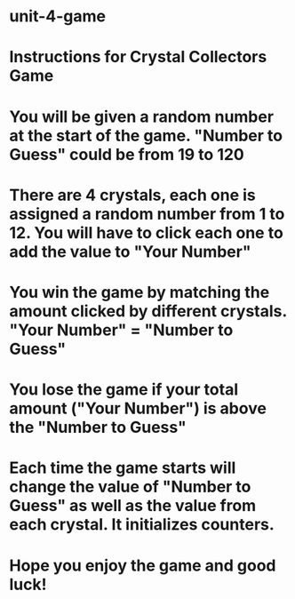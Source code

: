 # unit-4-game

# Instructions for Crystal Collectors Game

# You will be given a random number at the start of the game. "Number to Guess" could be from 19 to 120

# There are 4 crystals, each one is assigned a random number from 1 to 12. You will have to click each one to add the value to "Your Number"

# You win the game by matching the amount clicked by different crystals. "Your Number" = "Number to Guess"

# You lose the game if your total amount ("Your Number") is above the "Number to Guess"

# Each time the game starts will change the value of "Number to Guess" as well as the value from each crystal. It initializes counters.

# Hope you enjoy the game and good luck!
